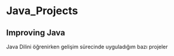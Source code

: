 # Java_Projects
Improving Java
-------------------------------
Java Dilini öğrenirken gelişim
sürecinde uyguladığım bazı projeler
